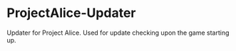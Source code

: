 # ProjectAlice-Updater
Updater for Project Alice. Used for update checking upon the game starting up.
